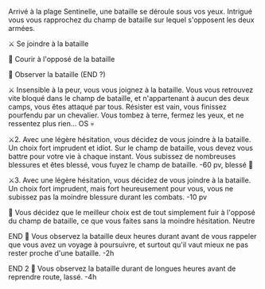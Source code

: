 Arrivé à la plage Sentinelle, une bataille se déroule sous vos yeux. Intrigué vous vous rapprochez du champ de bataille sur lequel s'opposent les deux armées.

⚔️ Se joindre à la bataille

🏃 Courir à l'opposé de la bataille

👀 Observer la bataille (END ?)

⚔️
Insensible à la peur, vous vous joignez à la bataille. Vous vous retrouvez vite bloqué dans le champ de bataille, et n'appartenant à aucun des deux camps, vous êtes attaqué par tous. Résister est vain, vous finissez pourfendu par un chevalier. Vous tombez à terre, fermez les yeux, et ne ressentez plus rien...
OS 💀

⚔️2.
Avec une légère hésitation, vous décidez de vous joindre à la bataille. Un choix fort imprudent et idiot. Sur le champ de bataille, vous devez vous battre pour votre vie à chaque instant. Vous subissez de nombreuses blessures et êtes blessé, vous fuyez le champ de bataille.
-60 pv, blessé 🤕

⚔️3.
Avec une légère hésitation, vous décidez de vous joindre à la bataille. Un choix fort imprudent, mais fort heureusement pour vous, vous ne subissez pas la moindre blessure durant les combats.
-10 pv

🏃
Vous décidez que le meilleur choix est de tout simplement fuir à l'opposé du champ de bataille, ce que vous faites sans la moindre hésitation. 
Neutre

END
👀 Vous observez la bataille deux heures durant avant de vous rappeler que vous avez un voyage à poursuivre, et surtout qu'il vaut mieux ne pas rester proche d'une bataille.
-2h

END 2
👀 Vous observez la bataille durant de longues heures avant de reprendre route, lassé.
-4h
